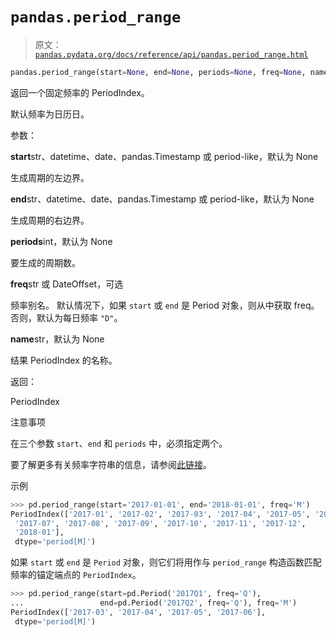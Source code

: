 # `pandas.period_range`

> 原文：[`pandas.pydata.org/docs/reference/api/pandas.period_range.html`](https://pandas.pydata.org/docs/reference/api/pandas.period_range.html)

```py
pandas.period_range(start=None, end=None, periods=None, freq=None, name=None)
```

返回一个固定频率的 PeriodIndex。

默认频率为日历日。

参数：

**start**str、datetime、date、pandas.Timestamp 或 period-like，默认为 None

生成周期的左边界。

**end**str、datetime、date、pandas.Timestamp 或 period-like，默认为 None

生成周期的右边界。

**periods**int，默认为 None

要生成的周期数。

**freq**str 或 DateOffset，可选

频率别名。 默认情况下，如果 `start` 或 `end` 是 Period 对象，则从中获取 freq。 否则，默认为每日频率 `"D"`。

**name**str，默认为 None

结果 PeriodIndex 的名称。

返回：

PeriodIndex

注意事项

在三个参数 `start`、`end` 和 `periods` 中，必须指定两个。

要了解更多有关频率字符串的信息，请参阅[此链接](https://pandas.pydata.org/pandas-docs/stable/user_guide/timeseries.html#offset-aliases)。

示例

```py
>>> pd.period_range(start='2017-01-01', end='2018-01-01', freq='M')
PeriodIndex(['2017-01', '2017-02', '2017-03', '2017-04', '2017-05', '2017-06',
 '2017-07', '2017-08', '2017-09', '2017-10', '2017-11', '2017-12',
 '2018-01'],
 dtype='period[M]') 
```

如果 `start` 或 `end` 是 `Period` 对象，则它们将用作与 `period_range` 构造函数匹配频率的锚定端点的 `PeriodIndex`。

```py
>>> pd.period_range(start=pd.Period('2017Q1', freq='Q'),
...                 end=pd.Period('2017Q2', freq='Q'), freq='M')
PeriodIndex(['2017-03', '2017-04', '2017-05', '2017-06'],
 dtype='period[M]') 
```

